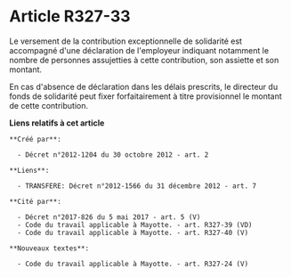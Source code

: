 # Article R327-33

Le versement de la contribution exceptionnelle de solidarité est accompagné d'une déclaration de l'employeur indiquant
notamment le nombre de personnes assujetties à cette contribution, son assiette et son montant. 

En cas d'absence de déclaration dans les délais prescrits, le directeur du fonds de solidarité peut fixer forfaitairement à
titre provisionnel le montant de cette contribution.

**Liens relatifs à cet article**

	**Créé par**:

	  - Décret n°2012-1204 du 30 octobre 2012 - art. 2

	**Liens**:

	  - TRANSFERE: Décret n°2012-1566 du 31 décembre 2012 - art. 7

	**Cité par**:

	  - Décret n°2017-826 du 5 mai 2017 - art. 5 (V)
	  - Code du travail applicable à Mayotte. - art. R327-39 (VD)
	  - Code du travail applicable à Mayotte. - art. R327-40 (V)

	**Nouveaux textes**:

	  - Code du travail applicable à Mayotte. - art. R327-24 (V)
